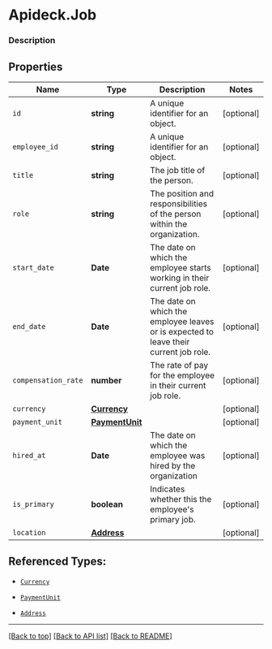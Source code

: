 # Apideck.Job

### Description

## Properties
Name | Type | Description | Notes
------------ | ------------- | ------------- | -------------
`id` | **string** | A unique identifier for an object. | [optional] 
`employee_id` | **string** | A unique identifier for an object. | [optional] 
`title` | **string** | The job title of the person. | [optional] 
`role` | **string** | The position and responsibilities of the person within the organization. | [optional] 
`start_date` | **Date** | The date on which the employee starts working in their current job role. | [optional] 
`end_date` | **Date** | The date on which the employee leaves or is expected to leave their current job role. | [optional] 
`compensation_rate` | **number** | The rate of pay for the employee in their current job role. | [optional] 
`currency` | [**Currency**](Currency.md) |  | [optional] 
`payment_unit` | [**PaymentUnit**](PaymentUnit.md) |  | [optional] 
`hired_at` | **Date** | The date on which the employee was hired by the organization | [optional] 
`is_primary` | **boolean** | Indicates whether this the employee\'s primary job. | [optional] 
`location` | [**Address**](Address.md) |  | [optional] 





## Referenced Types:







* [`Currency`](Currency.md)
* [`PaymentUnit`](PaymentUnit.md)


* [`Address`](Address.md)

---

[[Back to top]](#) [[Back to API list]](../../../../README.md#documentation-for-api-endpoints) [[Back to README]](../../../../README.md)


